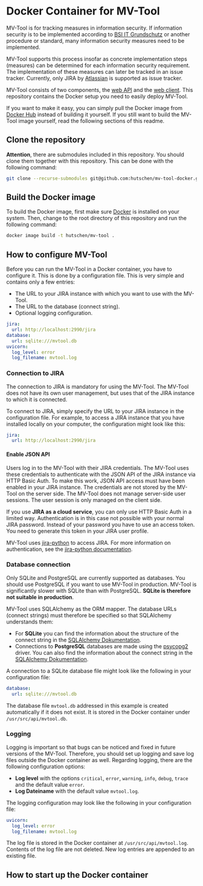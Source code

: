 # Docker Container for MV-Tool

MV-Tool is for tracking measures in information security. If information security is to be implemented according to [BSI IT Grundschutz](https://www.bsi.bund.de/DE/Themen/Unternehmen-und-Organisationen/Standards-und-Zertifizierung/IT-Grundschutz/IT-Grundschutz-Kompendium/it-grundschutz-kompendium_node.html) or another procedure or standard, many information security measures need to be implemented.

MV-Tool supports this process insofar as concrete implementation steps (measures) can be determined for each information security requirement. The implementation of these measures can later be tracked in an issue tracker. Currently, only JIRA by [Atlassian](https://www.atlassian.com/software/jira) is supported as issue tracker.

MV-Tool consists of two components, the [web API](https://github.com/hutschen/mv-tool-api) and the [web client](https://github.com/hutschen/mv-tool-ng). This repository contains the Docker setup you need to easily deploy MV-Tool.

If you want to make it easy, you can simply pull the Docker image from [Docker Hub](https://hub.docker.com/r/hutschen/mv-tool) instead of building it yourself. If you still want to build the MV-Tool image yourself, read the following sections of this readme.

## Clone the repository

**Attention**, there are submodules included in this repository. You should clone them together with this repository. This can be done with the following command:

```sh
git clone --recurse-submodules git@github.com:hutschen/mv-tool-docker.git
```

## Build the Docker image

To build the Docker image, first make sure [Docker](https://www.docker.com/) is installed on your system. Then, change to the root directory of this repository and run the following command:

```sh
docker image build -t hutschen/mv-tool .
```

## How to configure MV-Tool

Before you can run the MV-Tool in a Docker container, you have to configure it. This is done by a configuration file. This is very simple and contains only a few entries:

- The URL to your JIRA instance with which you want to use with the MV-Tool.
- The URL to the database (connect string).
- Optional logging configuration.

```yaml
jira:
  url: http://localhost:2990/jira
database:
  url: sqlite:///mvtool.db
uvicorn:
  log_level: error
  log_filename: mvtool.log
```

### Connection to JIRA

The connection to JIRA is mandatory for using the MV-Tool. The MV-Tool does not have its own user management, but uses that of the JIRA instance to which it is connected.

To connect to JIRA, simply specify the URL to your JIRA instance in the configuration file. For example, to access a JIRA instance that you have installed locally on your computer, the configuration might look like this:

```yaml
jira:
  url: http://localhost:2990/jira
```

#### Enable JSON API

Users log in to the MV-Tool with their JIRA credentials. The MV-Tool uses these credentials to authenticate with the JSON API of the JIRA instance via HTTP Basic Auth. To make this work, JSON API access must have been enabled in your JIRA instance. The credentials are not stored by the MV-Tool on the server side. The MV-Tool does not manage server-side user sessions. The user session is only managed on the client side.

If you use **JIRA as a cloud service**, you can only use HTTP Basic Auth in a limited way. Authentication is in this case not possible with your normal JIRA password. Instead of your password you have to use an access token. You need to generate this token in your JIRA user profile.

MV-Tool uses [jira-python](https://jira.readthedocs.io/) to access JIRA. For more information on authentication, see the [jira-python documentation](https://jira.readthedocs.io/examples.html#http-basic).

### Database connection

Only SQLite and PostgreSQL are currently supported as databases. You should use PostgreSQL if you want to use MV-Tool in production. MV-Tool is significantly slower with SQLite than with PostgreSQL. **SQLite is therefore not suitable in production**.

MV-Tool uses SQLAlchemy as the ORM mapper. The database URLs (connect strings) must therefore be specified so that SQLAlchemy understands them:

- For **SQLite** you can find the information about the structure of the connect string in the [SQLAlchemy Dokumentation](https://docs.sqlalchemy.org/en/14/dialects/sqlite.html#connect-strings).
- Connections to **PostgreSQL** databases are made using the [psycopg2](https://www.psycopg.org/) driver. You can also find the information about the connect string in the [SQLAlchemy Dokumentation](https://docs.sqlalchemy.org/en/14/dialects/postgresql.html#dialect-postgresql-psycopg2-connect).

A connection to a SQLite database file might look like the following in your configuration file:

```yaml
database:
  url: sqlite:///mvtool.db
```

The database file `mvtool.db` addressed in this example is created automatically if it does not exist. It is stored in the Docker container under `/usr/src/api/mvtool.db`.

### Logging

Logging is important so that bugs can be noticed and fixed in future versions of the MV-Tool. Therefore, you should set up logging and save log files outside the Docker container as well. Regarding logging, there are the following configuration options:

- **Log level** with the options `critical`, `error`, `warning`, `info`, `debug`, `trace` and the default value `error`.
- **Log Dateiname** with the default value `mvtool.log`.

The logging configuration may look like the following in your configuration file:

```yaml
uvicorn:
  log_level: error
  log_filename: mvtool.log
```

The log file is stored in the Docker container at `/usr/src/api/mvtool.log`. Contents of the log file are not deleted. New log entries are appended to an existing file.

## How to start up the Docker container

